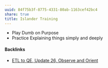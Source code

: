 ```yaml
---
uuid: 84f75b3f-8775-4331-80ab-1163cef42bc4
share: true
title: Islander Training
---
```

* Play Dumb on Purpose
* Practice Explaining things simply and deeply

#### Backlinks

* [ETL to QE, Update 26, Observe and Orient](/a6694d76-0b96-4dd7-8f4a-8d213fef86f0)